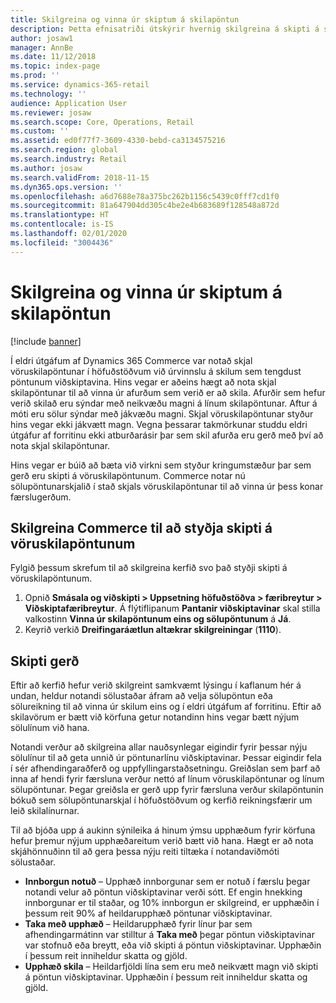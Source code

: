 ```yaml
---
title: Skilgreina og vinna úr skiptum á skilapöntun
description: Þetta efnisatriði útskýrir hvernig skilgreina á skipti á skilum í Dynamics 365 Commerce.
author: josaw1
manager: AnnBe
ms.date: 11/12/2018
ms.topic: index-page
ms.prod: ''
ms.service: dynamics-365-retail
ms.technology: ''
audience: Application User
ms.reviewer: josaw
ms.search.scope: Core, Operations, Retail
ms.custom: ''
ms.assetid: ed0f77f7-3609-4330-bebd-ca3134575216
ms.search.region: global
ms.search.industry: Retail
ms.author: josaw
ms.search.validFrom: 2018-11-15
ms.dyn365.ops.version: ''
ms.openlocfilehash: a6d7688e78a375bc262b1156c5439c0fff7cd1f0
ms.sourcegitcommit: 81a647904dd305c4be2e4b683689f128548a872d
ms.translationtype: HT
ms.contentlocale: is-IS
ms.lasthandoff: 02/01/2020
ms.locfileid: "3004436"
---
```

# <a name="configure-and-process-an-exchange-on-a-return-order"></a>Skilgreina og vinna úr skiptum á skilapöntun

[!include [banner](includes/banner.md)]

Í eldri útgáfum af Dynamics 365 Commerce var notað skjal vöruskilapöntunar í höfuðstöðvum við úrvinnslu á skilum sem tengdust pöntunum viðskiptavina. Hins vegar er aðeins hægt að nota skjal skilapöntunar til að vinna úr afurðum sem verið er að skila. Afurðir sem hefur verið skilað eru sýndar með neikvæðu magni á línum skilapöntunar. Aftur á móti eru sölur sýndar með jákvæðu magni. Skjal vöruskilapöntunar styður hins vegar ekki jákvætt magn. Vegna þessarar takmörkunar studdu eldri útgáfur af forritinu ekki atburðarásir þar sem skil afurða eru gerð með því að nota skjal skilapöntunar.

Hins vegar er búið að bæta við virkni sem styður kringumstæður þar sem gerð eru skipti á vöruskilapöntunum. Commerce notar nú sölupöntunarskjalið í stað skjals vöruskilapöntunar til að vinna úr þess konar færslugerðum.

## <a name="configure-commerce-to-support-exchanges-on-return-orders"></a>Skilgreina Commerce til að styðja skipti á vöruskilapöntunum

Fylgið þessum skrefum til að skilgreina kerfið svo það styðji skipti á vöruskilapöntunum.

1. Opnið **Smásala og viðskipti \> Uppsetning höfuðstöðva \> færibreytur \> Viðskiptafæribreytur**. Á flýtiflipanum **Pantanir viðskiptavinar** skal stilla valkostinn **Vinna úr skilapöntunum eins og sölupöntunum** á **Já**.
2. Keyrið verkið **Dreifingaráætlun altækrar skilgreiningar** (**1110**).

## <a name="make-an-exchange"></a>Skipti gerð

Eftir að kerfið hefur verið skilgreint samkvæmt lýsingu í kaflanum hér á undan, heldur notandi sölustaðar áfram að velja sölupöntun eða sölureikning til að vinna úr skilum eins og í eldri útgáfum af forritinu. Eftir að skilavörum er bætt við körfuna getur notandinn hins vegar bætt nýjum sölulínum við hana.

Notandi verður að skilgreina allar nauðsynlegar eigindir fyrir þessar nýju sölulínur til að geta unnið úr pöntunarlínu viðskiptavinar. Þessar eigindir fela í sér afhendingaraðferð og uppfyllingarstaðsetningu. Greiðslan sem þarf að inna af hendi fyrir færsluna verður nettó af línum vöruskilapöntunar og línum sölupöntunar. Þegar greiðsla er gerð upp fyrir færsluna verður skilapöntunin bókuð sem sölupöntunarskjal í höfuðstöðvum og kerfið reikningsfærir um leið skilalínurnar.

Til að bjóða upp á aukinn sýnileika á hinum ýmsu upphæðum fyrir körfuna hefur þremur nýjum upphæðareitum verið bætt við hana. Hægt er að nota skjáhönnuðinn til að gera þessa nýju reiti tiltæka í notandaviðmóti sölustaðar.

- **Innborgun notuð** – Upphæð innborgunar sem er notuð í færslu þegar notandi velur að pöntun viðskiptavinar verði sótt. Ef engin hnekking innborgunar er til staðar, og 10% innborgun er skilgreind, er upphæðin í þessum reit 90% af heildarupphæð pöntunar viðskiptavinar.
- **Taka með upphæð** – Heildarupphæð fyrir línur þar sem afhendingarmátinn var stilltur á **Taka með** þegar pöntun viðskiptavinar var stofnuð eða breytt, eða við skipti á pöntun viðskiptavinar. Upphæðin í þessum reit inniheldur skatta og gjöld.
- **Upphæð skila** – Heildarfjöldi lína sem eru með neikvætt magn við skipti á pöntun viðskiptavinar. Upphæðin í þessum reit inniheldur skatta og gjöld.
